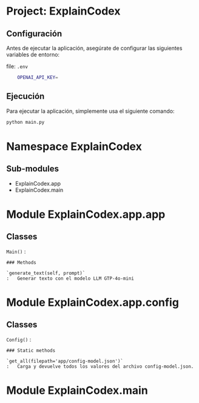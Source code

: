 
Project: ExplainCodex
=================

## Configuración

Antes de ejecutar la aplicación, asegúrate de configurar las siguientes variables de entorno:

file: `.env`

```bash
    OPENAI_API_KEY=
```

## Ejecución

Para ejecutar la aplicación, simplemente usa el siguiente comando:

```bash
python main.py
```

Namespace ExplainCodex
======================

Sub-modules
-----------
* ExplainCodex.app
* ExplainCodex.main


Module ExplainCodex.app.app
===========================

Classes
-------

`Main()`
:

    ### Methods

    `generate_text(self, prompt)`
    :   Generar texto con el modelo LLM GTP-4o-mini


Module ExplainCodex.app.config
==============================

Classes
-------

`Config()`
:

    ### Static methods

    `get_all(filepath='app/config-model.json')`
    :   Carga y devuelve todos los valores del archivo config-model.json.


Module ExplainCodex.main
========================
